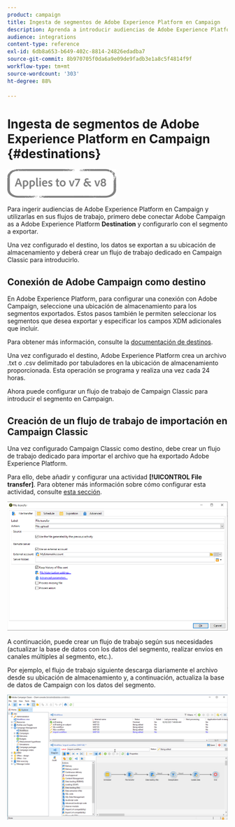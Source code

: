 ```yaml
---
product: campaign
title: Ingesta de segmentos de Adobe Experience Platform en Campaign
description: Aprenda a introducir audiencias de Adobe Experience Platform en Campaign Classic.
audience: integrations
content-type: reference
exl-id: 6db8a653-b649-402c-8814-24826edadba7
source-git-commit: 8b970705f0da6a9e09de9fadb3e1a8c5f4814f9f
workflow-type: tm+mt
source-wordcount: '303'
ht-degree: 88%

---
```


# Ingesta de segmentos de Adobe Experience Platform en Campaign {#destinations}

![](../../assets/common.svg)

Para ingerir audiencias de Adobe Experience Platform en Campaign y utilizarlas en sus flujos de trabajo, primero debe conectar Adobe Campaign as a Adobe Experience Platform **Destination** y configurarlo con el segmento a exportar.

Una vez configurado el destino, los datos se exportan a su ubicación de almacenamiento y deberá crear un flujo de trabajo dedicado en Campaign Classic para introducirlo.

## Conexión de Adobe Campaign como destino

En Adobe Experience Platform, para configurar una conexión con Adobe Campaign, seleccione una ubicación de almacenamiento para los segmentos exportados. Estos pasos también le permiten seleccionar los segmentos que desea exportar y especificar los campos XDM adicionales que incluir.

Para obtener más información, consulte la [documentación de destinos](https://experienceleague.adobe.com/docs/experience-platform/destinations/catalog/email-marketing/adobe-campaign.html?lang=es#catalog).

Una vez configurado el destino, Adobe Experience Platform crea un archivo .txt o .csv delimitado por tabuladores en la ubicación de almacenamiento proporcionada. Esta operación se programa y realiza una vez cada 24 horas.

Ahora puede configurar un flujo de trabajo de Campaign Classic para introducir el segmento en Campaign.

## Creación de un flujo de trabajo de importación en Campaign Classic

Una vez configurado Campaign Classic como destino, debe crear un flujo de trabajo dedicado para importar el archivo que ha exportado Adobe Experience Platform.

Para ello, debe añadir y configurar una actividad **[!UICONTROL File transfer]**. Para obtener más información sobre cómo configurar esta actividad, consulte [esta sección](../../workflow/using/file-transfer.md).

![](assets/rtcdp-file-transfer.png)

A continuación, puede crear un flujo de trabajo según sus necesidades (actualizar la base de datos con los datos del segmento, realizar envíos en canales múltiples al segmento, etc.).

Por ejemplo, el flujo de trabajo siguiente descarga diariamente el archivo desde su ubicación de almacenamiento y, a continuación, actualiza la base de datos de Campaign con los datos del segmento.

![](assets/rtcdp-workflow.png)
